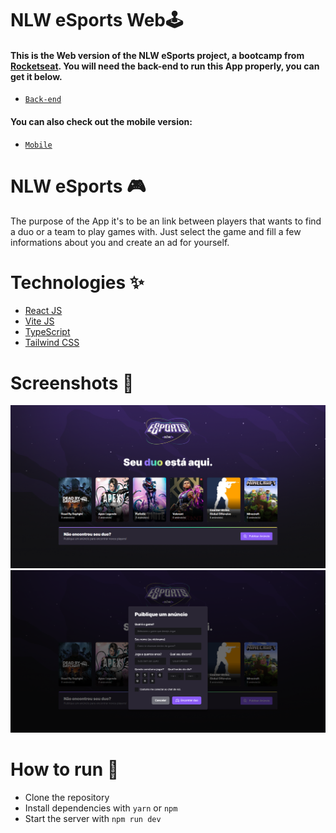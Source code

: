 # NLW eSports Web🕹️
 <h4>This is the Web version of the NLW eSports project, a bootcamp from <a href="https://www.rocketseat.com.br/">Rocketseat</a>. You will need the back-end to run this App properly, you can get it below.</h4>
 
- [`Back-end`](https://github.com/LucsSants/nlwEsports-server)
<h4>You can also check out the mobile version:</h4>

- [`Mobile`](https://github.com/LucsSants/nlwEsports-mobile)

# NLW eSports 🎮
The purpose of the App it's to be an link between players that wants to find a duo or a team to play games with. Just select the game and fill a few informations about you and create an ad for yourself.
# Technologies ✨
- [React JS](https://reactjs.org/)
- [Vite JS](https://vitejs.dev/)
- [TypeScript](https://www.typescriptlang.org/)
- [Tailwind CSS](https://tailwindcss.com/)

# Screenshots 📸
<img src="/public/readme/1.png" />
<img src="/public/readme/2.png" />

# How to run 🚀

- Clone the repository
- Install dependencies with `yarn` or `npm`
- Start the server with `npm run dev`
